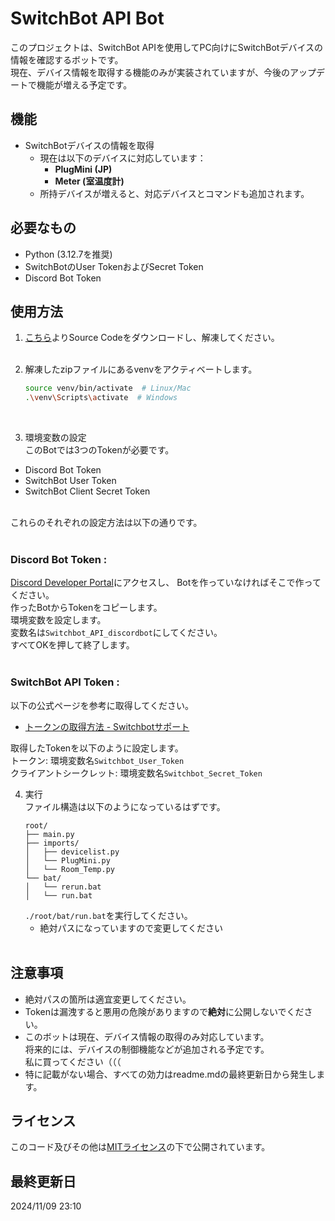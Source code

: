 # SwitchBot API Bot

このプロジェクトは、SwitchBot APIを使用してPC向けにSwitchBotデバイスの情報を確認するボットです。<br>
現在、デバイス情報を取得する機能のみが実装されていますが、今後のアップデートで機能が増える予定です。<br>

## 機能

- SwitchBotデバイスの情報を取得
  - 現在は以下のデバイスに対応しています：
    - **PlugMini (JP)**
    - **Meter (室温度計)**
  - 所持デバイスが増えると、対応デバイスとコマンドも追加されます。

## 必要なもの

- Python (3.12.7を推奨)
- SwitchBotのUser TokenおよびSecret Token
- Discord Bot Token

## 使用方法

1. [こちら](https://github.com/darui3018823/switchbot/releases)よりSource Codeをダウンロードし、解凍してください。<br><br>

2. 解凍したzipファイルにあるvenvをアクティベートします。
    ```bash
    source venv/bin/activate  # Linux/Mac
    .\venv\Scripts\activate  # Windows
    ```
<br>

3. 環境変数の設定<br>
このBotでは3つのTokenが必要です。<br>
- Discord Bot Token
- SwitchBot User Token
- SwitchBot Client Secret Token
<br>
これらのそれぞれの設定方法は以下の通りです。
<br>
<br>

### Discord Bot Token :<br>
[Discord Developer Portal](https://discord.com/developers/applications)にアクセスし、
Botを作っていなければそこで作ってください。<br>
作ったBotからTokenをコピーします。<br>
環境変数を設定します。<br>
変数名は`Switchbot_API_discordbot`にしてください。<br>
すべてOKを押して終了します。<br><br>

### SwitchBot API Token :<br>
以下の公式ページを参考に取得してください。<br>
- [トークンの取得方法 - Switchbotサポート](https://support.switch-bot.com/hc/ja/articles/12822710195351-%E3%83%88%E3%83%BC%E3%82%AF%E3%83%B3%E3%81%AE%E5%8F%96%E5%BE%97%E6%96%B9%E6%B3%95)<br>

取得したTokenを以下のように設定します。<br>
  トークン: 環境変数名`Switchbot_User_Token`<br>
  クライアントシークレット: 環境変数名`Switchbot_Secret_Token`
<br>

4. 実行<br>
ファイル構造は以下のようになっているはずです。
    ```
    root/
    ├── main.py
    ├── imports/
    │   ├── devicelist.py
    │   └── PlugMini.py
    │   └── Room_Temp.py
    └── bat/
    │   └── rerun.bat
    │   └── run.bat
    ```
    `./root/bat/run.bat`を実行してください。
     - 絶対パスになっていますので変更してください<br><br>
    
## 注意事項
- 絶対パスの箇所は適宜変更してください。
- Tokenは漏洩すると悪用の危険がありますので**絶対**に公開しないでください。
- このボットは現在、デバイス情報の取得のみ対応しています。<br>将来的には、デバイスの制御機能などが追加される予定です。<br>私に買ってください（（（
- 特に記載がない場合、すべての効力はreadme.mdの最終更新日から発生します。

## ライセンス
このコード及びその他は[MITライセンス](https://github.com/darui3018823/switchbot/blob/main/LICENSE)の下で公開されています。

## 最終更新日
2024/11/09 23:10
